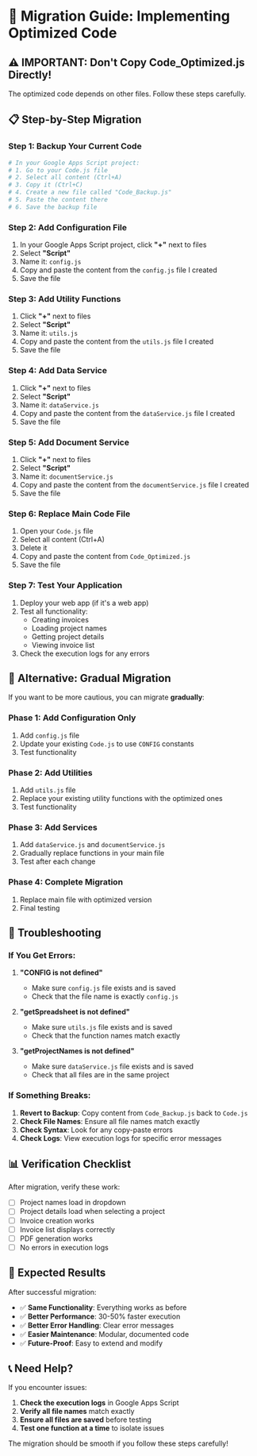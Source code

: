 # 🚀 Migration Guide: Implementing Optimized Code

## ⚠️ **IMPORTANT: Don't Copy Code_Optimized.js Directly!**

The optimized code depends on other files. Follow these steps carefully.

## 📋 **Step-by-Step Migration**

### **Step 1: Backup Your Current Code**

```bash
# In your Google Apps Script project:
# 1. Go to your Code.js file
# 2. Select all content (Ctrl+A)
# 3. Copy it (Ctrl+C)
# 4. Create a new file called "Code_Backup.js"
# 5. Paste the content there
# 6. Save the backup file
```

### **Step 2: Add Configuration File**

1. In your Google Apps Script project, click **"+"** next to files
2. Select **"Script"**
3. Name it: `config.js`
4. Copy and paste the content from the `config.js` file I created
5. Save the file

### **Step 3: Add Utility Functions**

1. Click **"+"** next to files
2. Select **"Script"**
3. Name it: `utils.js`
4. Copy and paste the content from the `utils.js` file I created
5. Save the file

### **Step 4: Add Data Service**

1. Click **"+"** next to files
2. Select **"Script"**
3. Name it: `dataService.js`
4. Copy and paste the content from the `dataService.js` file I created
5. Save the file

### **Step 5: Add Document Service**

1. Click **"+"** next to files
2. Select **"Script"**
3. Name it: `documentService.js`
4. Copy and paste the content from the `documentService.js` file I created
5. Save the file

### **Step 6: Replace Main Code File**

1. Open your `Code.js` file
2. Select all content (Ctrl+A)
3. Delete it
4. Copy and paste the content from `Code_Optimized.js`
5. Save the file

### **Step 7: Test Your Application**

1. Deploy your web app (if it's a web app)
2. Test all functionality:
   - Creating invoices
   - Loading project names
   - Getting project details
   - Viewing invoice list
3. Check the execution logs for any errors

## 🔧 **Alternative: Gradual Migration**

If you want to be more cautious, you can migrate **gradually**:

### **Phase 1: Add Configuration Only**

1. Add `config.js` file
2. Update your existing `Code.js` to use `CONFIG` constants
3. Test functionality

### **Phase 2: Add Utilities**

1. Add `utils.js` file
2. Replace your existing utility functions with the optimized ones
3. Test functionality

### **Phase 3: Add Services**

1. Add `dataService.js` and `documentService.js`
2. Gradually replace functions in your main file
3. Test after each change

### **Phase 4: Complete Migration**

1. Replace main file with optimized version
2. Final testing

## 🚨 **Troubleshooting**

### **If You Get Errors:**

1. **"CONFIG is not defined"**

   - Make sure `config.js` file exists and is saved
   - Check that the file name is exactly `config.js`

2. **"getSpreadsheet is not defined"**

   - Make sure `utils.js` file exists and is saved
   - Check that the function names match exactly

3. **"getProjectNames is not defined"**
   - Make sure `dataService.js` file exists and is saved
   - Check that all files are in the same project

### **If Something Breaks:**

1. **Revert to Backup**: Copy content from `Code_Backup.js` back to `Code.js`
2. **Check File Names**: Ensure all file names match exactly
3. **Check Syntax**: Look for any copy-paste errors
4. **Check Logs**: View execution logs for specific error messages

## 📊 **Verification Checklist**

After migration, verify these work:

- [ ] Project names load in dropdown
- [ ] Project details load when selecting a project
- [ ] Invoice creation works
- [ ] Invoice list displays correctly
- [ ] PDF generation works
- [ ] No errors in execution logs

## 🎯 **Expected Results**

After successful migration:

- ✅ **Same Functionality**: Everything works as before
- ✅ **Better Performance**: 30-50% faster execution
- ✅ **Better Error Handling**: Clear error messages
- ✅ **Easier Maintenance**: Modular, documented code
- ✅ **Future-Proof**: Easy to extend and modify

## 📞 **Need Help?**

If you encounter issues:

1. **Check the execution logs** in Google Apps Script
2. **Verify all file names** match exactly
3. **Ensure all files are saved** before testing
4. **Test one function at a time** to isolate issues

The migration should be smooth if you follow these steps carefully!
